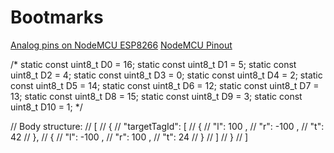 # Bootmarks

[Analog pins on NodeMCU ESP8266](https://i1.wp.com/henrysbench.capnfatz.com/wp-content/uploads/2016/12/Lolin-Node-MCU-IO-Pin-Map-Arduino-IDE.png)
[NodeMCU Pinout](https://www.teachmemicro.com/nodemcu-pinout/)

/*
static const uint8_t D0   = 16;
static const uint8_t D1   = 5;
static const uint8_t D2   = 4;
static const uint8_t D3   = 0;
static const uint8_t D4   = 2;
static const uint8_t D5   = 14;
static const uint8_t D6   = 12;
static const uint8_t D7   = 13;
static const uint8_t D8   = 15;
static const uint8_t D9   = 3;
static const uint8_t D10  = 1;
*/


//        Body structure:
//        [
//            {
//                "targetTagId": [
//                    {
//                        "l": 100 ,
//                        "r": -100 ,
//                        "t": 42 
//                    },
//                    {
//                        "l": -100 ,
//                        "r": 100 ,
//                        "t": 24 
//                    }
//                ]
//           }
//        ]
